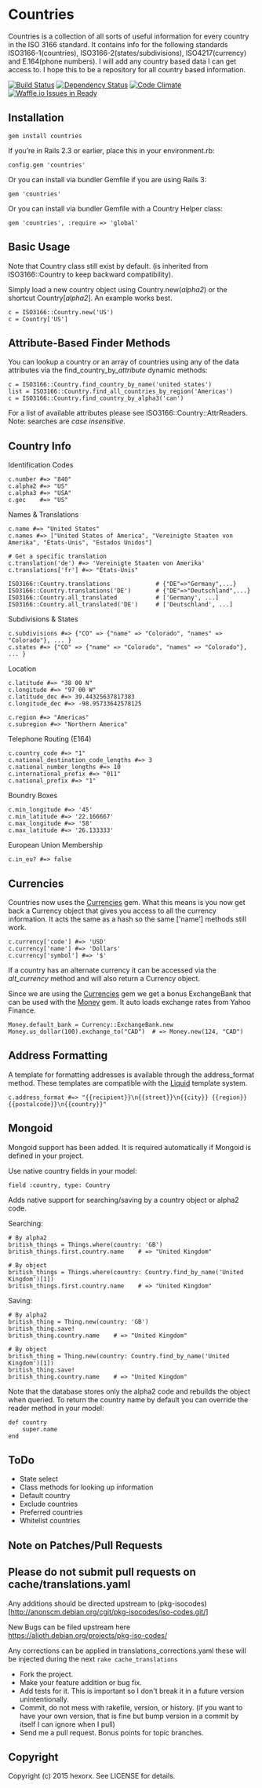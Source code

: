 Countries
=========

Countries is a collection of all sorts of useful information for every country in the ISO 3166 standard. It contains info for the following standards ISO3166-1(countries), ISO3166-2(states/subdivisions), ISO4217(currency) and E.164(phone numbers). I will add any country based data I can get access to. I hope this to be a repository for all country based information.

[![Build Status](https://travis-ci.org/hexorx/countries.png)](https://travis-ci.org/hexorx/countries) [![Dependency Status](https://gemnasium.com/hexorx/countries.png)](https://gemnasium.com/hexorx/countries) [![Code Climate](https://codeclimate.com/github/hexorx/countries.png)](https://codeclimate.com/github/hexorx/countries) [![Waffle.io Issues in Ready](https://badge.waffle.io/hexorx/countries.png)](http://waffle.io/hexorx/countries)

Installation
------------

    gem install countries

If you’re in Rails 2.3 or earlier, place this in your environment.rb:

    config.gem 'countries'

Or you can install via bundler Gemfile if you are using Rails 3:

    gem 'countries'

Or you can install via bundler Gemfile with a Country Helper class:

    gem 'countries', :require => 'global'

Basic Usage
-----------

Note that Country class still exist by default.
(is inherited from ISO3166::Country to keep backward compatibility).

Simply load a new country object using Country.new(*alpha2*) or the shortcut Country[*alpha2*]. An example  works best.

    c = ISO3166::Country.new('US')
    c = Country['US']

Attribute-Based Finder Methods
------------

You can lookup a country or an array of countries using any of the data attributes via the find\_country\_by_*attribute* dynamic methods:

    c = ISO3166::Country.find_country_by_name('united states')
    list = ISO3166::Country.find_all_countries_by_region('Americas')
    c = ISO3166::Country.find_country_by_alpha3('can')

For a list of available attributes please see ISO3166::Country::AttrReaders.
Note: searches are *case insensitive*.

Country Info
------------

  Identification Codes

    c.number #=> "840"
    c.alpha2 #=> "US"
    c.alpha3 #=> "USA"
    c.gec    #=> "US"

  Names & Translations

    c.name #=> "United States"
    c.names #=> ["United States of America", "Vereinigte Staaten von Amerika", "États-Unis", "Estados Unidos"]

    # Get a specific translation
    c.translation('de') #=> 'Vereinigte Staaten von Amerika'
    c.translations['fr'] #=> "États-Unis"

    ISO3166::Country.translations             # {"DE"=>"Germany",...}
    ISO3166::Country.translations('DE')       # {"DE"=>"Deutschland",...}
    ISO3166::Country.all_translated           # ['Germany', ...]
    ISO3166::Country.all_translated('DE')     # ['Deutschland', ...]

  Subdivisions & States

    c.subdivisions #=> {"CO" => {"name" => "Colorado", "names" => "Colorado"}, ... }
    c.states #=> {"CO" => {"name" => "Colorado", "names" => "Colorado"}, ... }

  Location

    c.latitude #=> "38 00 N"
    c.longitude #=> "97 00 W"
    c.latitude_dec #=> 39.44325637817383
    c.longitude_dec #=> -98.95733642578125

    c.region #=> "Americas"
    c.subregion #=> "Northern America"

  Telephone Routing (E164)

    c.country_code #=> "1"
    c.national_destination_code_lengths #=> 3
    c.national_number_lengths #=> 10
    c.international_prefix #=> "011"
    c.national_prefix #=> "1"

  Boundry Boxes

    c.min_longitude #=> '45'
    c.min_latitude #=> '22.166667'
    c.max_longitude #=> '58'
    c.max_latitude #=> '26.133333'

  European Union Membership

    c.in_eu? #=> false

Currencies
----------

Countries now uses the [Currencies][] gem. What this means is you now get back a Currency object that gives you access to all the currency information. It acts the same as a hash so the same ['name'] methods still work.

    c.currency['code'] #=> 'USD'
    c.currency['name'] #=> 'Dollars'
    c.currency['symbol'] #=> '$'

If a country has an alternate currency it can be accessed via the *alt_currency* method and will also return a Currency object.

Since we are using the [Currencies][] gem we get a bonus ExchangeBank that can be used with the [Money][] gem. It auto loads exchange rates from Yahoo Finance.

    Money.default_bank = Currency::ExchangeBank.new
    Money.us_dollar(100).exchange_to("CAD")  # => Money.new(124, "CAD")

Address Formatting
------------------

A template for formatting addresses is available through the address_format method. These templates are compatible with the [Liquid][] template system.

    c.address_format #=> "{{recipient}}\n{{street}}\n{{city}} {{region}} {{postalcode}}\n{{country}}"

Mongoid
-------

Mongoid support has been added. It is required automatically if Mongoid is defined in your project.

Use native country fields in your model:

    field :country, type: Country

Adds native support for searching/saving by a country object or alpha2 code.

Searching:

    # By alpha2
    british_things = Things.where(country: 'GB')
    british_things.first.country.name    # => "United Kingdom"

    # By object
    british_things = Things.where(country: Country.find_by_name('United Kingdom')[1])
    british_things.first.country.name    # => "United Kingdom"

Saving:

    # By alpha2
    british_thing = Thing.new(country: 'GB')
    british_thing.save!
    british_thing.country.name    # => "United Kingdom"

    # By object
    british_thing = Thing.new(country: Country.find_by_name('United Kingdom')[1])
    british_thing.save!
    british_thing.country.name    # => "United Kingdom"

Note that the database stores only the alpha2 code and rebuilds the object when queried. To return the country name by default you can override the reader method in your model:

    def country
        super.name
    end

ToDo
----

* State select
* Class methods for looking up information
* Default country
* Exclude countries
* Preferred countries
* Whitelist countries

Note on Patches/Pull Requests
-----------------------------

## Please do not submit pull requests on cache/translations.yaml
Any additions should be directed upstream to (pkg-isocodes)[http://anonscm.debian.org/cgit/pkg-isocodes/iso-codes.git/]

New Bugs can be filed upstream here https://alioth.debian.org/projects/pkg-iso-codes/

Any corrections can be applied in translations_corrections.yaml these will be injected during
the next ```rake cache_translations```

* Fork the project.
* Make your feature addition or bug fix.
* Add tests for it. This is important so I don't break it in a
  future version unintentionally.
* Commit, do not mess with rakefile, version, or history.
  (if you want to have your own version, that is fine but
   bump version in a commit by itself I can ignore when I pull)
* Send me a pull request. Bonus points for topic branches.

Copyright
---------

Copyright (c) 2015 hexorx. See LICENSE for details.


[Teliax]: http://teliax.com
[Centrex]: http://en.wikipedia.org/wiki/Centrex
[CommonDataHub]: http://commondatahub.com
[Currencies]: http://gemcutter.org/gems/currencies
[Money]: http://gemcutter.org/gems/money
[Liquid]: http://www.liquidmarkup.org/
[country_select]: https://github.com/stefanpenner/country_select
